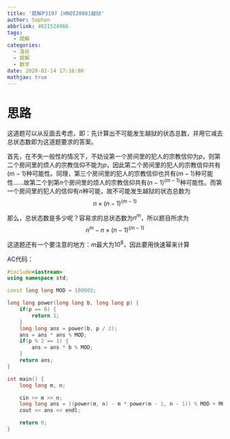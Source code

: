 ```yaml
---
title: '题解P3197 [HNOI2008]越狱'
author: Sophon
abbrlink: 4021524966
tags:
  - 题解
categories:
  - 洛谷
  - 题解
  - 数学
date: 2020-02-14 17:16:00
mathjax: true
---
```

# 思路

这道题可以从反面去考虑，即：先计算出不可能发生越狱的状态总数，并用它减去总状态数即为这道题要求的答案。

首先，在不失一般性的情况下，不妨设第一个房间里的犯人的宗教信仰为$p$，则第二个房间里的烦人的宗教信仰不能为$p$，因此第二个房间里的犯人的宗教信仰共有$(m - 1)$种可能性。同理，第三个房间里的犯人的宗教信仰也共有$(m - 1)$种可能性……故第二个到第$n$个房间里的烦人的宗教信仰共有$(n - 1)^{(m - 1)}$种可能性。而第一个房间里的犯人的信仰有$n$种可能，故不可能发生越狱的状态总数为
$$n×(n - 1)^{(m - 1)}$$

那么，总状态数是多少呢？容易求的总状态数为$n^m$，所以题目所求为
$$n^m-n×(n - 1)^{(m - 1)}$$

这道题还有一个要注意的地方：$m$最大为$10^8$，因此要用快速幂来计算

AC代码：
```cpp
#include<iostream>
using namespace std;

const long long MOD = 100003;

long long power(long long b, long long p) {
    if(p == 0) {
        return 1;
    }
    long long ans = power(b, p / 2);
    ans = ans * ans % MOD;
    if(p % 2 == 1) {
        ans = ans * b % MOD;
    }
    return ans;
}

int main() {
    long long m, n;

    cin >> m >> n;
    long long ans = ((power(m, n) - m * power(m - 1, n - 1)) % MOD + MOD) % MOD;
    cout << ans << endl;

    return 0;
}
```
